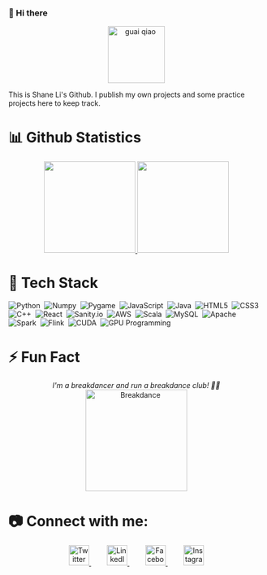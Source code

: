 ### 👋 Hi there 
<div align="center">
  <img width="112" alt="guai qiao" src="https://user-images.githubusercontent.com/61711097/141886448-87f77297-dadf-4c05-98d8-1f18444ab242.png">
</div>

This is Shane Li's Github. I publish my own projects and some practice projects here to keep track.
# :bar_chart: Github Statistics
<p align="center">
<a href="https://github.com/shane1595042264">
  <img height="180em" src="https://github-readme-stats-eight-theta.vercel.app/api?username=shane1595042264&show_icons=true&theme=algolia&include_all_commits=true&count_private=true"/>
  <img height="180em" src="https://github-readme-stats-eight-theta.vercel.app/api/top-langs/?username=shane1595042264&layout=compact&langs_count=8&theme=algolia"/>
</a>
</p>

# :hammer: Tech Stack 

![Python](https://img.shields.io/badge/-Python-05122A?style=flat&logo=python)&nbsp;
![Numpy](https://img.shields.io/badge/-Numpy-05122A?style=flat&logo=numpy)&nbsp;
![Pygame](https://img.shields.io/badge/-Pygame-05122A?style=flat&logo=pygame)&nbsp;
![JavaScript](https://img.shields.io/badge/-JavaScript-05122A?style=flat&logo=javascript)&nbsp;
![Java](https://img.shields.io/badge/-Java-05122A?style=flat&logo=java)&nbsp; 
![HTML5](https://img.shields.io/badge/-HTML5-05122A?style=flat&logo=html5)&nbsp;
![CSS3](https://img.shields.io/badge/-CSS3-05122A?style=flat&logo=css3)&nbsp;
![C++](https://img.shields.io/badge/-C++-05122A?style=flat&logo=c%2B%2B)&nbsp;
![React](https://img.shields.io/badge/-React-05122A?style=flat&logo=react)&nbsp;
![Sanity.io](https://img.shields.io/badge/-Sanity.io-05122A?style=flat&logo=sanity)&nbsp;
![AWS](https://img.shields.io/badge/-AWS-05122A?style=flat&logo=amazon-aws)&nbsp;
![Scala](https://img.shields.io/badge/-Scala-05122A?style=flat&logo=scala)&nbsp;
![MySQL](https://img.shields.io/badge/-MySQL-05122A?style=flat&logo=mysql)&nbsp;
![Apache](https://img.shields.io/badge/-Apache-05122A?style=flat&logo=apache)&nbsp;
![Spark](https://img.shields.io/badge/-Spark-05122A?style=flat&logo=apache-spark)&nbsp;
![Flink](https://img.shields.io/badge/-Flink-05122A?style=flat&logo=apache-flink)&nbsp;
![CUDA](https://img.shields.io/badge/-CUDA-05122A?style=flat&logo=nvidia)&nbsp;
![GPU Programming](https://img.shields.io/badge/-GPU_Programming-05122A?style=flat&logo=graphicsgale)&nbsp;


<div>
</div>

# ⚡ Fun Fact

<p align="center">
  <em>I'm a breakdancer and run a breakdance club! 🕺💃</em><br>
  <img src="https://imgur.com/a/Jis9nA3" alt="Breakdance" width="200px">
</p>

<!-- Actual text -->
# :camera: Connect with me:

<p align="center">
  <a href="https://twitter.com/ShaneLi80437270" target="_blank">
    <img src="https://img.icons8.com/color/48/000000/twitter.png" alt="Twitter" width="40">
  </a>
  &nbsp; &nbsp; &nbsp; &nbsp;
  <a href="https://www.linkedin.com/in/juntao-li-689aa0211/" target="_blank">
    <img src="https://img.icons8.com/color/48/000000/linkedin.png" alt="LinkedIn" width="40">
  </a>
  &nbsp; &nbsp; &nbsp; &nbsp;
  <a href="https://www.facebook.com/juntao.li.779" target="_blank">
    <img src="https://img.icons8.com/color/48/000000/facebook.png" alt="Facebook" width="40">
  </a>
  &nbsp; &nbsp; &nbsp; &nbsp;
  <a href="https://www.instagram.com/douvleplus/" target="_blank">
    <img src="https://img.icons8.com/color/48/000000/instagram.png" alt="Instagram" width="40">
  </a>
</p>

<!-- Icons -->

[1.2]: https://img.icons8.com/color/48/000000/twitter.png 
[2.2]: https://img.icons8.com/color/48/000000/linkedin.png 
[3.2]: https://img.icons8.com/color/48/000000/facebook.png
[4.2]: https://img.icons8.com/color/48/000000/instagram.png
<!-- Links to your social media accounts -->

[1]: https://twitter.com/ShaneLi80437270
[2]: https://www.linkedin.com/in/juntao-li-689aa0211/
[3]: https://www.facebook.com/juntao.li.779
[4]: https://www.instagram.com/douvleplus/

<!--
**shane1595042264/shane1595042264** is a ✨ _special_ ✨ repository because its `README.md` (this file) appears on your GitHub profile.

Here are some ideas to get you started:

- 🔭 I’m currently working on ...
- 🌱 I’m currently learning ...
- 👯 I’m looking to collaborate on ...
- 🤔 I’m looking for help with ...
- 💬 Ask me about ...
- 📫 How to reach me: ...
- 😄 Pronouns: ...
- ⚡ Fun fact: ...
-->
